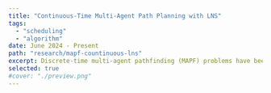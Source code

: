 ```yaml
---
title: "Continuous-Time Multi-Agent Path Planning with LNS"
tags: 
  - "scheduling"
  - "algorithm"
date: June 2024 - Present
path: "research/mapf-countinuous-lns"
excerpt: Discrete-time multi-agent pathfinding (MAPF) problems have been extensively studied, with conflict-based search (CBS) being a well-known optimal algorithm for solving classical MAPF instances, and Large Neighborhood Search being a fast alternative method to obtain a sub-optimal solution. In a continuous-time MAPF problem, conflicts can occur between agents traversing different edges, as well as between an agent waiting at a node and another agent moving along an edge. We considered all types of conflicts (node-node, edge-edge and node-edge conflict) and designed some new continuous-time algorithms based on Continuous-CBS and LNS to solve the problem.
selected: true
#cover: "./preview.png"
---
```



